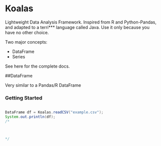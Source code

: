 Koalas
======

Lightweight Data Analysis Framework. Inspired from R and Python-Pandas, and adapted to a terri*** language called Java. Use it only because you have no other choice.

Two major concepts:
* DataFrame
* Series

See here for the complete docs.

##DataFrame

Very similar to a Pandas/R DataFrame

### Getting Started

```java

DataFrame df = Koalas.readCSV("example.csv");
System.out.println(df);
/*



*/

```

